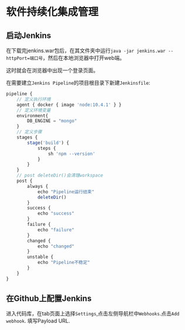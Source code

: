 # 软件持续化集成管理

## 启动Jenkins

在下载完jenkins.war包后，在其文件夹中运行`java -jar jenkins.war --httpPort=端口号`，然后在本地浏览器中打开web端。

这时就会在浏览器中出现一个登录页面。


在需要建立`Jenkins Pipeline`的项目根目录下新建`Jenkinsfile`:

```js
pipeline {
    // 定义执行环境
    agent { docker { image 'node:10.4.1' } }
    // 定义环境变量
    environment{
        DB_ENGINE = "mongo"
    }
    // 定义步骤
    stages {
        stage('build') {
            steps {
                sh 'npm --version'
            }
        }
    }
    // post deleteDir()会清理workspace
    post {
        always {
            echo "Pipeline运行结束"
            deleteDir() 
        }
        success {
            echo "success"
        }
        failure {
            echo "failure"
        }
        changed {
            echo "changed"
        }
        unstable {
            echo "Pipeline不稳定"
        }
    }
}
```

## 在Github上配置Jenkins

进入代码库，在tab页面上选择`Settings`,点击左侧导航栏中`Webhooks`.点击`Add webhook`. 填写Payload URL.
